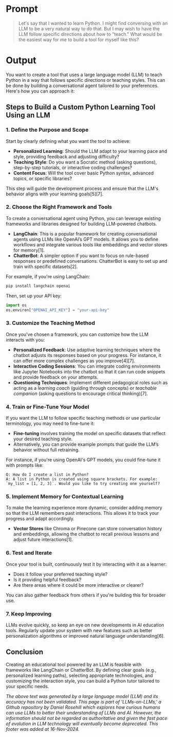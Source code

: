# Prompt

> Let's say that I wanted to learn Python. I might find conversing with an LLM to be a very natural way to do that. But I may wish to have the LLM follow specific directions about how to "teach." What would be the easiest way for me to build a tool for myself like this?

# Output

You want to create a tool that uses a large language model (LLM) to teach Python in a way that follows specific directions or teaching styles. This can be done by building a conversational agent tailored to your preferences. Here's how you can approach it:

## Steps to Build a Custom Python Learning Tool Using an LLM

### 1. Define the Purpose and Scope

Start by clearly defining what you want the tool to achieve:

- **Personalized Learning**: Should the LLM adapt to your learning pace and style, providing feedback and adjusting difficulty?
- **Teaching Style**: Do you want a Socratic method (asking questions), step-by-step tutorials, or interactive coding challenges?
- **Content Focus**: Will the tool cover basic Python syntax, advanced topics, or specific libraries?

This step will guide the development process and ensure that the LLM's behavior aligns with your learning goals\[5]\[7].

### 2. Choose the Right Framework and Tools

To create a conversational agent using Python, you can leverage existing frameworks and libraries designed for building LLM-powered chatbots.

- **LangChain**: This is a popular framework for creating conversational agents using LLMs like OpenAI’s GPT models. It allows you to define workflows and integrate various tools like embeddings and vector stores for memory\[1].
- **ChatterBot**: A simpler option if you want to focus on rule-based responses or predefined conversations. ChatterBot is easy to set up and train with specific datasets\[2].

For example, if you're using LangChain:

```python
pip install langchain openai
```

Then, set up your API key:

```python
import os
os.environ["OPENAI_API_KEY"] = "your-api-key"
```

### 3. Customize the Teaching Method

Once you've chosen a framework, you can customize how the LLM interacts with you:

- **Personalized Feedback**: Use adaptive learning techniques where the chatbot adjusts its responses based on your progress. For instance, it can offer more complex challenges as you improve\[4]\[7].
- **Interactive Coding Sessions**: You can integrate coding environments like Jupyter Notebooks into the chatbot so that it can run code snippets and provide feedback on your attempts.
- **Questioning Techniques**: Implement different pedagogical roles such as acting as a *learning coach* (guiding through concepts) or *teachable companion* (asking questions to encourage critical thinking)\[7].

### 4. Train or Fine-Tune Your Model

If you want the LLM to follow specific teaching methods or use particular terminology, you may need to fine-tune it:

- **Fine-tuning** involves training the model on specific datasets that reflect your desired teaching style.
- Alternatively, you can provide example prompts that guide the LLM’s behavior without full retraining.

For instance, if you're using OpenAI's GPT models, you could fine-tune it with prompts like:

```
Q: How do I create a list in Python?
A: A list in Python is created using square brackets. For example: `my_list = [1, 2, 3]`. Would you like to try creating one yourself?
```

### 5. Implement Memory for Contextual Learning

To make the learning experience more dynamic, consider adding memory so that the LLM remembers past interactions. This allows it to track your progress and adapt accordingly.

- **Vector Stores** like Chroma or Pinecone can store conversation history and embeddings, allowing the chatbot to recall previous lessons and adjust future interactions\[1].

### 6. Test and Iterate

Once your tool is built, continuously test it by interacting with it as a learner:

- Does it follow your preferred teaching style?
- Is it providing helpful feedback?
- Are there areas where it could be more interactive or clearer?

You can also gather feedback from others if you're building this for broader use.

### 7. Keep Improving

LLMs evolve quickly, so keep an eye on new developments in AI education tools. Regularly update your system with new features such as better personalization algorithms or improved natural language understanding\[6].

## Conclusion

Creating an educational tool powered by an LLM is feasible with frameworks like LangChain or ChatterBot. By defining clear goals (e.g., personalized learning paths), selecting appropriate technologies, and customizing the interaction style, you can build a Python tutor tailored to your specific needs.

&#x20;

*The above text was generated by a large language model (LLM) and its accuracy has not been validated. This page is part of 'LLMs-on-LLMs,' a Github repository by Daniel Rosehill which explores how curious humans can use LLMs to better their understanding of LLMs and AI. However, the information should not be regarded as authoritative and given the fast pace of evolution in LLM technology will eventually become deprecated. This footer was added at 16-Nov-2024.*


